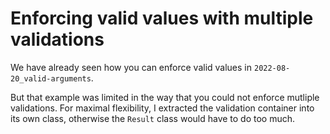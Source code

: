 # Enforcing valid values with multiple validations
We have already seen how you can enforce valid values in `2022-08-20_valid-arguments`.

But that example was limited in the way that you could not enforce mutliple validations.
For maximal flexibility, I extracted the validation container into its own class, otherwise the 
`Result` class would have to do too much.